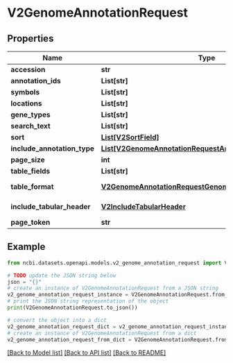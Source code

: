 # V2GenomeAnnotationRequest


## Properties

Name | Type | Description | Notes
------------ | ------------- | ------------- | -------------
**accession** | **str** |  | [optional] 
**annotation_ids** | **List[str]** |  | [optional] 
**symbols** | **List[str]** |  | [optional] 
**locations** | **List[str]** |  | [optional] 
**gene_types** | **List[str]** |  | [optional] 
**search_text** | **List[str]** |  | [optional] 
**sort** | [**List[V2SortField]**](V2SortField.md) |  | [optional] 
**include_annotation_type** | [**List[V2GenomeAnnotationRequestAnnotationType]**](V2GenomeAnnotationRequestAnnotationType.md) |  | [optional] 
**page_size** | **int** |  | [optional] 
**table_fields** | **List[str]** |  | [optional] 
**table_format** | [**V2GenomeAnnotationRequestGenomeAnnotationTableFormat**](V2GenomeAnnotationRequestGenomeAnnotationTableFormat.md) |  | [optional] [default to V2GenomeAnnotationRequestGenomeAnnotationTableFormat.NO_TABLE]
**include_tabular_header** | [**V2IncludeTabularHeader**](V2IncludeTabularHeader.md) |  | [optional] [default to V2IncludeTabularHeader.INCLUDE_TABULAR_HEADER_FIRST_PAGE_ONLY]
**page_token** | **str** |  | [optional] 

## Example

```python
from ncbi.datasets.openapi.models.v2_genome_annotation_request import V2GenomeAnnotationRequest

# TODO update the JSON string below
json = "{}"
# create an instance of V2GenomeAnnotationRequest from a JSON string
v2_genome_annotation_request_instance = V2GenomeAnnotationRequest.from_json(json)
# print the JSON string representation of the object
print(V2GenomeAnnotationRequest.to_json())

# convert the object into a dict
v2_genome_annotation_request_dict = v2_genome_annotation_request_instance.to_dict()
# create an instance of V2GenomeAnnotationRequest from a dict
v2_genome_annotation_request_from_dict = V2GenomeAnnotationRequest.from_dict(v2_genome_annotation_request_dict)
```
[[Back to Model list]](../README.md#documentation-for-models) [[Back to API list]](../README.md#documentation-for-api-endpoints) [[Back to README]](../README.md)


